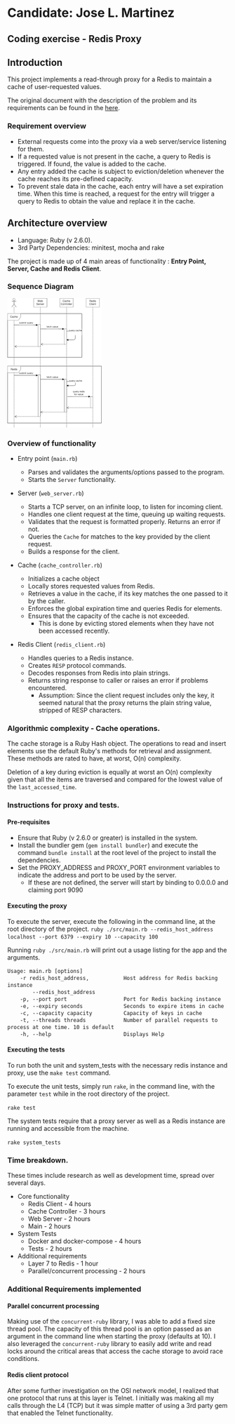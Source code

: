 # Candidate: Jose L. Martinez
## Coding exercise - Redis Proxy

## Introduction
This project implements a read-through proxy for a Redis to maintain a cache of user-requested values.

The original document with the description of the problem and its requirements can be found in the [here](./candidateBrief/README.md).
 
### Requirement overview
- External requests come into the proxy via a web server/service listening for them.
- If a requested value is not present in the cache, a query to Redis is triggered. If found, the value is added to the cache.
- Any entry added the cache is subject to eviction/deletion whenever the cache reaches its pre-defined capacity.
- To prevent stale data in the cache, each entry will have a set expiration time. When this time is reached, a request 
for the entry will trigger a query to Redis to obtain the value and replace it in the cache. 
  
## Architecture overview
- Language: Ruby (v 2.6.0).
- 3rd Party Dependencies: minitest, mocha and rake

The project is made up of 4 main areas of functionality : **Entry Point, Server, Cache and Redis Client**. 
### Sequence Diagram 
![Sequence Diagram](/docs/diagram.png)

### Overview of  functionality 
 - Entry point (`main.rb`) 
    - Parses and validates the arguments/options passed to the program.
    - Starts the `Server` functionality.
 
 - Server (`web_server.rb`)
    - Starts a TCP server, on an infinite loop, to listen for incoming client.
    - Handles one client request at the time, queuing up waiting requests.
    - Validates that the request is formatted properly. Returns an error if not.
    - Queries the `Cache` for matches to the key provided by the client request.
    - Builds a response for the client.
     
 - Cache (`cache_controller.rb`)
    - Initializes a cache object
    - Locally stores requested values from Redis.
    - Retrieves a value in the cache, if its key matches the one passed to it by the caller.
    - Enforces the global expiration time and queries Redis for elements.   
    - Ensures that the capacity of the cache is not exceeded.
        - This is done by evicting stored elements when they have not been accessed recently. 
 
 - Redis Client (`redis_client.rb`)
    - Handles queries to a Redis instance.
    - Creates `RESP` protocol commands.
    - Decodes responses from Redis into plain strings.
    - Returns string response to caller or raises an error if problems encountered.  
        - Assumption: Since the client request includes only the key, it seemed natural that the proxy returns the plain 
        string value, stripped of RESP characters.
                
    
### Algorithmic complexity - Cache operations.
The cache storage is a Ruby Hash object. The operations to read and insert elements use the default Ruby's methods for 
retrieval and assignment. These methods are rated to have, at worst, O(n) complexity. 

Deletion of a key during eviction is equally at worst an O(n) complexity given that all the items are traversed and 
compared for the lowest value of the `last_accessed_time`.
 
### Instructions for proxy and tests.
#### Pre-requisites
 - Ensure that Ruby (v 2.6.0 or greater) is installed in the system.
 - Install the bundler gem (`gem install bundler`) and execute the command `bundle install` at the root level of the project to install the dependencies. 
 - Set the PROXY_ADDRESS and PROXY_PORT environment variables to indicate the address and port to be used by the server. 
   - If these are not defined, the server will start by binding to 0.0.0.0 and claiming port 9090
   
#### Executing the proxy 
To execute the server, execute the following in the command line, at the root directory of the project. 
`ruby ./src/main.rb --redis_host_address localhost --port 6379 --expiry 10 --capacity 100` 

Running `ruby ./src/main.rb` will print out a usage listing for the app and the arguments.
```shell_script
Usage: main.rb [options]
    -r redis_host_address,           Host address for Redis backing instance
        --redis_host_address
    -p, --port port                  Port for Redis backing instance
    -e, --expiry seconds             Seconds to expire items in cache
    -c, --capacity capacity          Capacity of keys in cache
    -t, --threads threads            Number of parallel requests to process at one time. 10 is default
    -h, --help                       Displays Help
```
#### Executing the tests
To run both the unit and system_tests with the necessary redis instance and proxy, use the  `make test` command. 

To execute the unit tests, simply run `rake`, in the command line, with the parameter `test` while in the root directory of the project.

`rake test`

The system tests require that a proxy server as well as a Redis instance are running and accessible from the machine.  

`rake system_tests`

### Time breakdown.
These times include research as well as development time, spread over several days. 

 - Core functionality 
    - Redis Client - 4 hours
    - Cache Controller - 3 hours
    - Web Server - 2 hours
    - Main - 2 hours 
 - System Tests 
    - Docker and docker-compose - 4 hours
    - Tests - 2 hours
 - Additional requirements
    - Layer 7 to Redis - 1 hour
    - Parallel/concurrent processing - 2 hours  

### Additional Requirements  implemented
#### Parallel concurrent processing
Making use of the `concurrent-ruby` library, I was able to add a fixed size thread pool. The capacity of this thread pool 
is an option passed as an argument in the command line when starting the proxy (defaults at 10). 
I also leveraged the `concurrent-ruby` library to easily add write and read locks around the critical areas that access 
the cache storage to avoid race conditions. 
 
#### Redis client protocol
After some further investigation on the OSI network model, I realized that one protocol that runs at this layer is Telnet.
I initially was making all my calls through the L4 (TCP) but it was simple matter of using a 3rd party gem that enabled
the Telnet functionality.  
